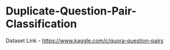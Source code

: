 # Duplicate-Question-Pair-Classification
Dataset Link - https://www.kaggle.com/c/quora-question-pairs
